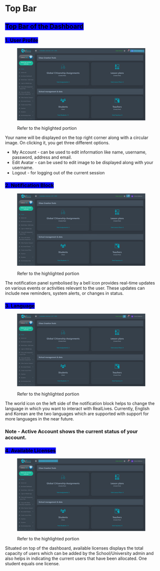 # Top Bar

## <mark style="background-color:blue;">Top Bar of the Dashboard</mark>



### <mark style="background-color:blue;">1. User Profile</mark>

<figure><img src="../../.gitbook/assets/1.png" alt=""><figcaption><p>Refer to the higlighted portion</p></figcaption></figure>

Your name will be displayed on the top right corner along with a circular image. On clicking it, you get three different options.

* My Account - can be used to edit information like name, username, password, address and email.
* Edit Avatar - can be used to edit image to be displayed along with your username.
* Logout - for logging out of the current session &#x20;



### <mark style="background-color:blue;">2. Notification Block</mark>

<figure><img src="../../.gitbook/assets/2.png" alt=""><figcaption><p>Refer to the highlighted portion</p></figcaption></figure>

The notification panel symbolised by a bell icon provides real-time updates on various events or activities relevant to the user. These updates can include new reminders, system alerts, or changes in status.



### <mark style="background-color:blue;">3. Language</mark>

<figure><img src="../../.gitbook/assets/3.png" alt=""><figcaption><p>Refer to the highlighted portion</p></figcaption></figure>

The world icon on the left side of the notification block helps to change the language in which you want to interact with RealLives. Currently, English and Korean are the two languages which are supported with support for more languages in the near future.

### Note - Active Account shows the current status of your account.



### <mark style="background-color:blue;">4. Available Licenses</mark>

<figure><img src="../../.gitbook/assets/Screenshot 2024-03-11 100043 (1).png" alt=""><figcaption><p>Refer to the highlighted portion</p></figcaption></figure>

Situated on top of the dashboard, available licenses displays the total capacity of users which can be added by the School/University admin and also helps in indicating the current users that have been allocated. One student equals one license.
